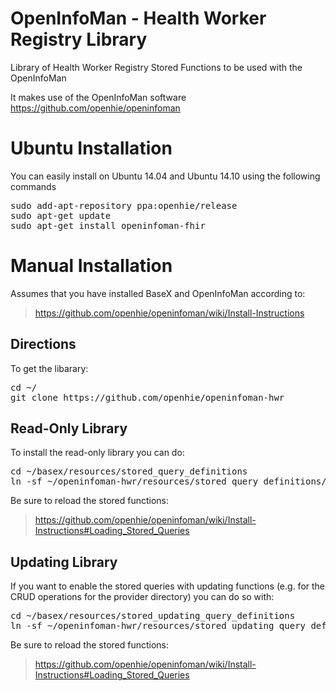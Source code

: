 OpenInfoMan - Health Worker Registry Library
=======================================

Library of Health Worker Registry Stored Functions to be used with the OpenInfoMan

It makes use of the OpenInfoMan software https://github.com/openhie/openinfoman

Ubuntu Installation
===================
You can easily install on Ubuntu 14.04 and Ubuntu 14.10 using the following commands
<pre>
sudo add-apt-repository ppa:openhie/release
sudo apt-get update
sudo apt-get install openinfoman-fhir
</pre>



Manual Installation
===================


Assumes that you have installed BaseX and OpenInfoMan according to:
> https://github.com/openhie/openinfoman/wiki/Install-Instructions


Directions
----------
To get the libarary:
<pre>
cd ~/
git clone https://github.com/openhie/openinfoman-hwr
</pre>

Read-Only Library
-----------------
To install the read-only library you can do: 
<pre>
cd ~/basex/resources/stored_query_definitions
ln -sf ~/openinfoman-hwr/resources/stored_query_definitions/* .
</pre>

Be sure to reload the stored functions: 
> https://github.com/openhie/openinfoman/wiki/Install-Instructions#Loading_Stored_Queries


Updating Library
----------------
If you want to enable the stored queries with updating functions (e.g. for the CRUD operations for the provider directory) you can do so with:

<pre>
cd ~/basex/resources/stored_updating_query_definitions
ln -sf ~/openinfoman-hwr/resources/stored_updating_query_definitions/* .
</pre>


Be sure to reload the stored functions: 
> https://github.com/openhie/openinfoman/wiki/Install-Instructions#Loading_Stored_Queries
